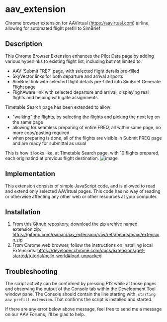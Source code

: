 # aav_extension
Chrome browser extension for AAVirtual (https://aavirtual.com) airline, allowing for automated flight prefill to SimBrief

## Description
This Chrome Browser Extension enhances the Pilot Data page by adding various hyperlinks to existing flight list, including but not limited to:
* AAV 'Submit FREP' page, with selected flight details pre-filled
* SkyVector links for both departure and arrival airports
* SimBrief link with selected flight details pre-filled into SimBrief Generate Flight page
* FlighAware link with selected departure and arrival, displaying real flights and helping with gate assignments

Timetable Search page has been extended to allow:
* "walking" the flights, by selecting the flights and picking the next leg on the same page
* allowing for seamless preparing of entire FREQ, all within same page, no more copy/pasting required
* when preparing is done, all of the flights are visible in Submit FREQ page and are ready for submittal as usual

This is how it looks like, at Timetable Search page, with 10 flights prepared, each originatind at previous flight destination.
 ![image](https://github.com/user-attachments/assets/1e4b3a0d-e9a0-45c7-85c3-b29fef87eabc)

 

## Implementation
This extension consists of simple JavaScript code, and is allowed to read and extend only selected AAVirtual pages. This code has no way of reading or otherwise affecting any other web or other resources at your computer.


## Installation
1. From this Github repository, download the zip archive named extension.zip: https://github.com/rsimac/aav_extension/raw/refs/heads/main/extension.zip
2. From Chrome web browser, follow the instructions on installing local Extensions: https://developer.chrome.com/docs/extensions/get-started/tutorial/hello-world#load-unpacked

## Troubleshooting
The script activity can be confirmed by pressing F12 while at those pages and observing the output of the Console tab within the Development Tool window pane. The Console should contain the line starting with: `starting aav prefill extension`. That confirms the script is installed and started.

If there are any error below above message, feel free to send me a message on our AAV Forums, I'll be glad to help.


